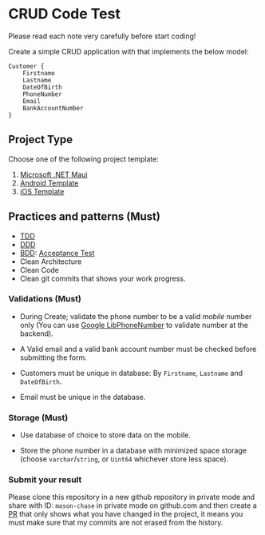 # CRUD Code Test

Please read each note very carefully before start coding!

Create a simple CRUD application with that implements the below model:

```
Customer {
	Firstname
	Lastname
	DateOfBirth
	PhoneNumber
	Email
	BankAccountNumber
}
```

## Project Type

Choose one of the following project template:

1. [Microsoft .NET Maui](https://learn.microsoft.com/en-us/dotnet/maui/get-started/first-app?tabs=vswin&pivots=devices-android)
2. [Android Template](https://developer.android.com/studio/projects/create-project)
3. [iOS Template](https://developer.apple.com/documentation/xcode/creating-an-xcode-project-for-an-app)


## Practices and patterns (Must)

- [TDD](https://en.wikipedia.org/wiki/Test-driven_development)
- [DDD](https://en.wikipedia.org/wiki/Domain-driven_design)
- [BDD](https://en.wikipedia.org/wiki/Behavior-driven_development): [Acceptance Test](https://en.wikipedia.org/wiki/Acceptance_testing)
- Clean Architecture
- Clean Code
- Clean git commits that shows your work progress.

### Validations (Must)

- During Create; validate the phone number to be a valid *mobile* number only (You can use [Google LibPhoneNumber](https://github.com/google/libphonenumber) to validate number at the backend).

- A Valid email and a valid bank account number must be checked before submitting the form.

- Customers must be unique in database: By `Firstname`, `Lastname` and `DateOfBirth`.

- Email must be unique in the database.

### Storage (Must)

- Use database of choice to store data on the mobile.

- Store the phone number in a database with minimized space storage (choose `varchar`/`string`, or `Uint64` whichever store less space).

### Submit your result

Please clone this repository in a new github repository in private mode and share with ID: `mason-chase` in private mode on github.com and then create a [PR](https://docs.github.com/en/pull-requests/collaborating-with-pull-requests/proposing-changes-to-your-work-with-pull-requests/about-pull-requests) that only shows what you have changed in the project, it means you must make sure that my commits are not erased from the history.
